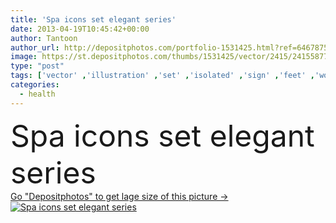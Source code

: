 ```yaml
---
title: 'Spa icons set elegant series'
date: 2013-04-19T10:45:42+00:00
author: Tantoon
author_url: http://depositphotos.com/portfolio-1531425.html?ref=64678756
image: https://st.depositphotos.com/thumbs/1531425/vector/2415/24155877/api_thumb_450.jpg?forcejpeg=true
type: "post"
tags: ['vector' ,'illustration' ,'set' ,'isolated' ,'sign' ,'feet' ,'women' ,'beauty' ,'relaxation' ,'serene' ,'drop' ,'herbal' ,'leaf' ,'water' ,'hair' ,'oil' ,'health' ,'healthy' ,'natural' ,'healthcare' ,'care' ,'towel' ,'black' ,'bucket' ,'skin' ,'icon' ,'candle' ,'manicure' ,'pure' ,'fingers' ,'body' ,'hygiene' ,'lotion' ,'purity' ,'spa' ,'therapy' ,'collection' ,'foot' ,'nail' ,'alternative' ,'icons' ,'being' ,'mask' ,'sauna' ,'well' ,'massage' ,'stones' ,'bamboo' ,'therapist' ,'and' ]
categories: 
  - health
---
```

<div aling="center">
            <font size="60"> Spa icons set elegant series</font>   
</div>
<div>
    <a href='https://depositphotos.com/24155877/stock-illustration-spa-icons-set-elegant-series.html?ref=64678756' target=_blank > Go "Depositphotos" to get lage size of this picture ->
        <img href='https://depositphotos.com/24155877/stock-illustration-spa-icons-set-elegant-series.html?ref=64678756' src='https://st.depositphotos.com/1531425/2415/v/950/depositphotos_24155877-stock-illustration-spa-icons-set-elegant-series.jpg?forcejpeg=true' alt='Spa icons set elegant series' >
    </a>
</div>
